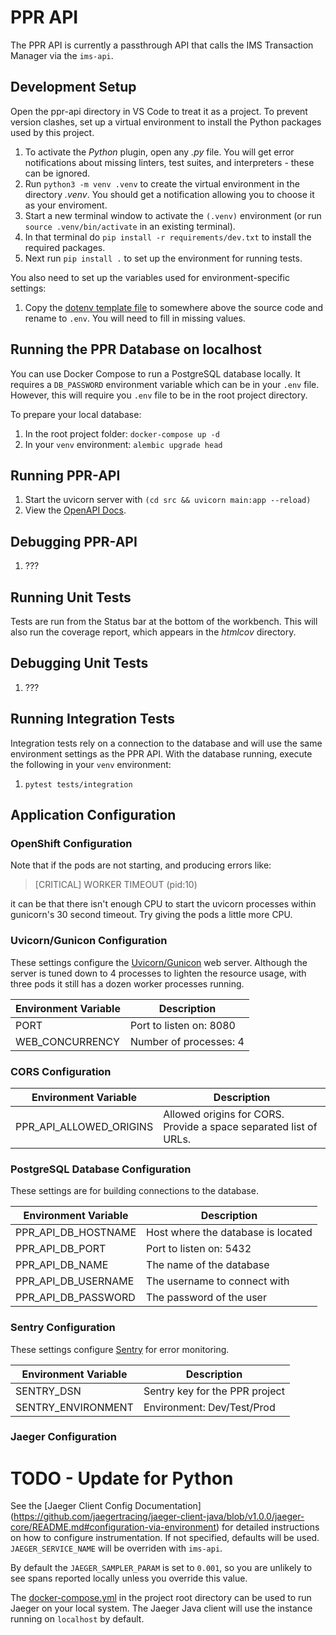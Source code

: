 # PPR API

The PPR API is currently a passthrough API that calls the IMS Transaction Manager via the `ims-api`.


## Development Setup

Open the ppr-api directory in VS Code to treat it as a project. To prevent version clashes, set up a virtual environment
to install the Python packages used by this project.

1. To activate the *Python* plugin, open any *.py* file. You will get error notifications about missing linters, test
suites, and interpreters - these can be ignored.
1. Run `python3 -m venv .venv` to create the virtual environment in the directory *.venv*. You should get a notification
allowing you to choose it as your enviroment.
1. Start a new terminal window to activate the `(.venv)` environment (or run `source .venv/bin/activate` in an existing
terminal).
1. In that terminal do `pip install -r requirements/dev.txt` to install the required packages.
1. Next run `pip install .` to set up the environment for running tests.

You also need to set up the variables used for environment-specific settings:
1. Copy the [dotenv template file](../docs/dotenv_template) to somewhere above the source code and rename to `.env`. You
will need to fill in missing values.


## Running the PPR Database on localhost

You can use Docker Compose to run a PostgreSQL database locally. It requires a `DB_PASSWORD` environment variable which
can be in your `.env` file.  However, this will require you `.env` file to be in the root project directory.

To prepare your local database:
1. In the root project folder: `docker-compose up -d`
1. In your `venv` environment: `alembic upgrade head`


## Running PPR-API

1. Start the uvicorn server with `(cd src && uvicorn main:app --reload)`
1. View the [OpenAPI Docs](http://127.0.0.1:8000/docs).


## Debugging PPR-API

1. ???


## Running Unit Tests

Tests are run from the Status bar at the bottom of the workbench. This will also run the coverage report, which appears
in the *htmlcov* directory.


## Debugging Unit Tests

1. ???


## Running Integration Tests

Integration tests rely on a connection to the database and will use the same environment settings as the PPR API. With
the database running, execute the following in your `venv` environment:
1. `pytest tests/integration`


## Application Configuration

### OpenShift Configuration

Note that if the pods are not starting, and producing errors like:

> [CRITICAL] WORKER TIMEOUT (pid:10)

it can be that there isn't enough CPU to start the uvicorn processes within gunicorn's 30 second timeout. Try giving the
pods a little more CPU.

### Uvicorn/Gunicon Configuration

These settings configure the [Uvicorn/Gunicon](https://github.com/tiangolo/uvicorn-gunicorn-fastapi-docker) web server.
Although the server is tuned down to 4 processes to lighten the resource usage, with three pods it still has a dozen
worker processes running.

| Environment Variable | Description             |
| -------------------- | ----------------------- |
| PORT                 | Port to listen on: 8080 |
| WEB_CONCURRENCY      | Number of processes: 4  |

### CORS Configuration

| Environment Variable    | Description                                                       |
| ----------------------- | ----------------------------------------------------------------- |
| PPR_API_ALLOWED_ORIGINS | Allowed origins for CORS. Provide a space separated list of URLs. |

### PostgreSQL Database Configuration

These settings are for building connections to the database.

| Environment Variable | Description                        |
| -------------------- | ---------------------------------- |
| PPR_API_DB_HOSTNAME  | Host where the database is located |
| PPR_API_DB_PORT      | Port to listen on: 5432            |
| PPR_API_DB_NAME      | The name of the database           |
| PPR_API_DB_USERNAME  | The username to connect with       |
| PPR_API_DB_PASSWORD  | The password of the user           |

### Sentry Configuration

These settings configure [Sentry](https://sentry.io) for error monitoring.

| Environment Variable | Description                    |
| -------------------- | ------------------------------ |
| SENTRY_DSN           | Sentry key for the PPR project |
| SENTRY_ENVIRONMENT   | Environment: Dev/Test/Prod     |

### Jaeger Configuration

# TODO - Update for Python

See the [Jaeger Client Config Documentation]
(https://github.com/jaegertracing/jaeger-client-java/blob/v1.0.0/jaeger-core/README.md#configuration-via-environment)
for detailed instructions on how to configure instrumentation. If not specified, defaults will be used.
`JAEGER_SERVICE_NAME` will be overriden with `ims-api`.

By default the `JAEGER_SAMPLER_PARAM` is set to `0.001`, so you are unlikely to see spans reported locally unless you
override this value.

The [docker-compose.yml](../docker-compose.yml) in the project root directory can be used to run Jaeger on your local
system. The Jaeger Java client will use the instance running on `localhost` by default.
